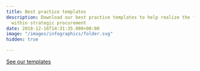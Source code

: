 ```yaml
---
title: Best practice templates
description: Download our best practice templates to help realize the full potential
  within strategic procurement
date: 2018-12-16T14:31:35.000+00:00
image: "/images/infographics/folder.svg"
hidden: true

---
```

<a href="/en/ignite-academy/maler" class="btn btn-primary green btn-lg">See our templates</a>